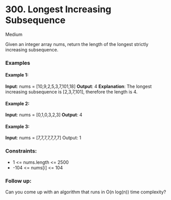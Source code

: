 # 300. Longest Increasing Subsequence

Medium

Given an integer array nums, return the length of the longest strictly increasing subsequence.

### Examples

#### Example 1:

**Input**: nums = [10,9,2,5,3,7,101,18]
**Output**: 4
**Explanation**: The longest increasing subsequence is [2,3,7,101], therefore the length is 4.

#### Example 2:

**Input**: nums = [0,1,0,3,2,3]
**Output**: 4

#### Example 3:

**Input**: nums = [7,7,7,7,7,7,7]
Output: 1

### Constraints:

- 1 <= nums.length <= 2500
- -104 <= nums[i] <= 104

### Follow up:

Can you come up with an algorithm that runs in O(n log(n)) time complexity?
